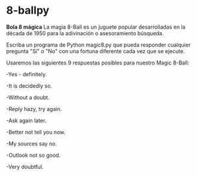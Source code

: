 # 8-ballpy

**Bola 8 mágica**
La magia 8-Ball es un juguete popular desarrolladas en la década de 1950 para la adivinación o asesoramiento búsqueda.

Escriba un programa de Python magic8.py que pueda responder cualquier pregunta "Sí" o "No" con una fortuna diferente cada vez que se ejecute.

Usaremos las siguientes 9 respuestas posibles para nuestro Magic 8-Ball:

-Yes - definitely.

-It is decidedly so.

-Without a doubt.

-Reply hazy, try again.

-Ask again later.

-Better not tell you now.

-My sources say no.

-Outlook not so good.

-Very doubtful.
